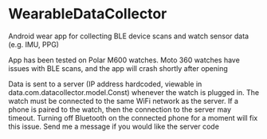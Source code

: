 # WearableDataCollector
Android wear app for collecting BLE device scans and watch sensor data (e.g. IMU, PPG)


App has been tested on Polar M600 watches. Moto 360 watches have issues with BLE scans, and the app will crash shortly after opening

Data is sent to a server (IP address hardcoded, viewable in data.com.datacollector.model.Const) whenever the watch is plugged in. The watch must be connected to the same WiFi network as the server. If a phone is paired to the watch, then the connection to the server may timeout. Turning off Bluetooth on the connected phone for a moment will fix this issue.
  Send me a message if you would like the server code
